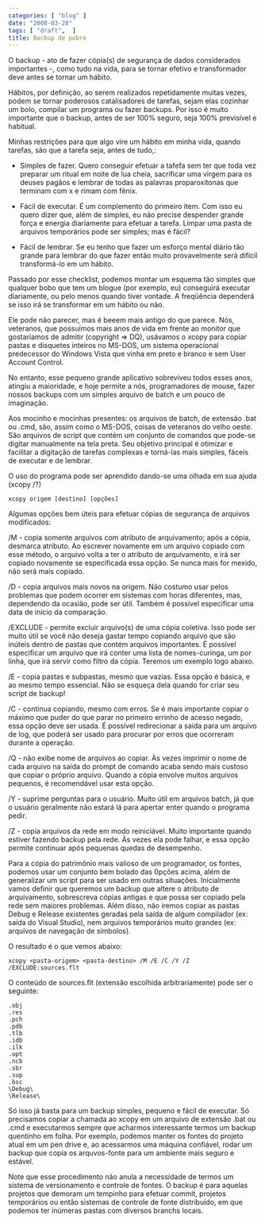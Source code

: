 ```yaml
---
categories: [ "blog" ]
date: "2008-03-28"
tags: [ "draft",  ]
title: Backup de pobre
---
```

O backup - ato de fazer cópia(s) de segurança de dados considerados importantes -, como tudo na vida, para se tornar efetivo e transformador deve antes se tornar um hábito.

Hábitos, por definição, ao serem realizados repetidamente muitas vezes, podem se tornar poderosos catalisadores de tarefas, sejam elas cozinhar um bolo, compilar um programa ou fazer backups. Por isso é muito importante que o backup, antes de ser 100% seguro, seja 100% previsível e habitual.


Minhas restrições para que algo vire um hábito em minha vida, quando tarefas, são que a tarefa seja, antes de tudo,:

	
  * Simples de fazer. Quero conseguir efetuar a tafefa sem ter que toda vez preparar um ritual em noite de lua cheia, sacrificar uma virgem para os deuses pagãos e lembrar de todas as palavras proparoxítonas que terminam com x e rimam com fênix.

	
  * Fácil de executar. É um complemento do primeiro item. Com isso eu quero dizer que, além de simples, eu não precise despender grande força e energia diariamente para efetuar a tarefa. Limpar uma pasta de arquivos temporários pode ser simples; mas é fácil?

	
  * Fácil de lembrar. Se eu tenho que fazer um esforço mental diário tão grande para lembrar do que fazer então muito provavelmente será difícil transformá-lo em um hábito.

Passado por esse checklist, podemos montar um esquema tão simples que qualquer bobo que tem um blogue (por exemplo, eu) conseguirá executar diariamente, ou pelo menos quando tiver vontade. A freqüência dependerá se isso irá se transformar em um hábito ou não.


Ele pode não parecer, mas é beeem mais antigo do que parece. Nós, veteranos, que possuímos mais anos de vida em frente ao monitor que gostaríamos de admitir (copyright  => DQ), usávamos o xcopy para copiar pastas e disquetes inteiros no MS-DOS, um sistema operacional predecessor do Windows Vista que vinha em preto e branco e sem User Account Control.

No entanto, esse pequeno grande aplicativo sobreviveu todos esses anos, atingiu a maioridade, e hoje permite a nós, programadores de mouse, fazer nossos backups com um simples arquivo de batch e um pouco de imaginação.

Aos mocinho e mocinhas presentes: os arquivos de batch, de extensão .bat ou .cmd, são, assim como o MS-DOS, coisas de veteranos do velho oeste.  São arquivos de script que contém um conjunto de comandos que pode-se digitar manualmente na tela preta. Seu objetivo principal é otimizar e facilitar a digitação de tarefas complexas e torná-las mais simples, fáceis de executar e de lembrar.

O uso do programa pode ser aprendido dando-se uma olhada em sua ajuda (xcopy /?)

    
    xcopy origem [destino] [opções]

Algumas opções bem úteis para efetuar cópias de segurança de arquivos modificados:

/M - copia somente arquivos com atributo de arquivamento; após a cópia, desmarca atributo. Ao escrever novamente em um arquivo copiado com esse método, o arquivo volta a ter o atributo de arquivamento, e irá ser copiado novamente se especificada essa opção. Se nunca mais for mexido, não será mais copiado.

/D - copia arquivos mais novos na origem. Não costumo usar pelos problemas que podem ocorrer em sistemas com horas diferentes, mas, dependendo da ocasião, pode ser útil. Também é possível especificar uma data de início da comparação.

/EXCLUDE - permite excluir arquivo(s) de uma cópia coletiva. Isso pode ser muito útil se você não deseja gastar tempo copiando arquivo que são inúteis dentro de pastas que contém arquivos importantes. É possível especificar um arquivo que irá conter uma lista de nomes-curinga, um por linha, que irá servir como filtro da cópia. Teremos um exemplo logo abaixo.

/E - copia pastas e subpastas, mesmo que vazias. Essa opção é básica, e ao mesmo tempo essencial. Não se esqueça dela quando for criar seu script de backup!

/C - continua copiando, mesmo com erros. Se é mais importante copiar o máximo que puder do que parar no primeiro errinho de acesso negado, essa opção deve ser usada. É possível redirecionar a saída para um arquivo de log, que poderá ser usado para procurar por erros que ocorreram durante a operação.

/Q - não exibe nome de arquivos ao copiar. Às vezes imprimir o nome de cada arquivo na saída do prompt de comando acaba sendo mais custoso que copiar o próprio arquivo. Quando a cópia envolve muitos arquivos pequenos, é recomendável usar esta opção.

/Y - suprime perguntas para o usuário. Muito útil em arquivos batch, já que o usuário geralmente não estará lá para apertar enter quando o programa pedir.

/Z - copia arquivos da rede em modo reiniciável. Muito importante quando estiver fazendo backup pela rede. Às vezes ela pode falhar, e essa opção permite continuar após pequenas quedas de desempenho.


Para a cópia do patrimônio mais valioso de um programador, os fontes, podemos usar um conjunto bem bolado das 0pções acima, além de generalizar um script para ser usado em outras situações. Inicialmente vamos definir que queremos um backup que altere o atributo de arquivamento, sobrescreva cópias antigas e que possa ser copiado pela rede sem maiores problemas. Além disso, não iremos copiar as pastas Debug e Release existentes geradas pela saída de algum compilador (ex: saída do Visual Studio), nem arquivos temporários muito grandes (ex: arquivos de navegação de símbolos).

O resultado é o que vemos abaixo:

    
    xcopy <pasta-origem> <pasta-destino> /M /E /C /Y /Z /EXCLUDE:sources.flt

O conteúdo de sources.flt (extensão escolhida arbitrariamente) pode ser o seguinte:

    
    .obj
    .res
    .pch
    .pdb
    .tlb
    .idb
    .ilk
    .opt
    .ncb
    .sbr
    .sup
    .bsc
    \Debug\
    \Release\

Só isso já basta para um backup simples, pequeno e fácil de executar. Só precisamos copiar a chamada ao xcopy em um arquivo de extensão .bat ou .cmd e executarmos sempre que acharmos interessante termos um backup quentinho em folha. Por exemplo, podemos manter os fontes do projeto atual em um pen drive e, ao acessarmos uma máquina confiável, rodar um backup que copia os arquvos-fonte para um ambiente mais seguro e estável.

Note que esse procedimento não anula a necessidade de termos um sistema de versionamento e controle de fontes. O backup é para aquelas projetos que demoram um tempinho para efetuar commit, projetos temporários ou então sistemas de controle de fonte distribuído, em que podemos ter inúmeras pastas com diversos branchs locais.
